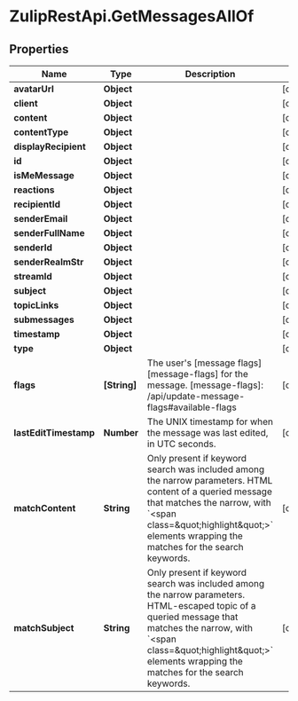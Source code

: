 # ZulipRestApi.GetMessagesAllOf

## Properties

Name | Type | Description | Notes
------------ | ------------- | ------------- | -------------
**avatarUrl** | **Object** |  | [optional] 
**client** | **Object** |  | [optional] 
**content** | **Object** |  | [optional] 
**contentType** | **Object** |  | [optional] 
**displayRecipient** | **Object** |  | [optional] 
**id** | **Object** |  | [optional] 
**isMeMessage** | **Object** |  | [optional] 
**reactions** | **Object** |  | [optional] 
**recipientId** | **Object** |  | [optional] 
**senderEmail** | **Object** |  | [optional] 
**senderFullName** | **Object** |  | [optional] 
**senderId** | **Object** |  | [optional] 
**senderRealmStr** | **Object** |  | [optional] 
**streamId** | **Object** |  | [optional] 
**subject** | **Object** |  | [optional] 
**topicLinks** | **Object** |  | [optional] 
**submessages** | **Object** |  | [optional] 
**timestamp** | **Object** |  | [optional] 
**type** | **Object** |  | [optional] 
**flags** | **[String]** | The user&#39;s [message flags][message-flags] for the message.  [message-flags]: /api/update-message-flags#available-flags  | [optional] 
**lastEditTimestamp** | **Number** | The UNIX timestamp for when the message was last edited, in UTC seconds.  | [optional] 
**matchContent** | **String** | Only present if keyword search was included among the narrow parameters. HTML content of a queried message that matches the narrow, with &#x60;&lt;span class&#x3D;\&quot;highlight\&quot;&gt;&#x60; elements wrapping the matches for the search keywords.  | [optional] 
**matchSubject** | **String** | Only present if keyword search was included among the narrow parameters. HTML-escaped topic of a queried message that matches the narrow, with &#x60;&lt;span class&#x3D;\&quot;highlight\&quot;&gt;&#x60; elements wrapping the matches for the search keywords.  | [optional] 


